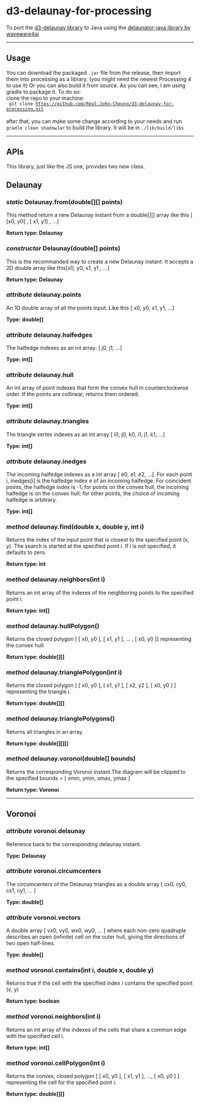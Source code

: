 # d3-delaunay-for-processing
To port the [d3-delaunay library](https://github.com/d3/d3-delaunay) to Java
using the [delaunator-java library by waveware4ai](https://github.com/waveware4ai/delaunator-java)

<hr>

## Usage
You can download the packaged <code>.jar</code> file from the release, then import them into processing as a library. (you might need the newest Processing 4 to use it)
Or you can also build it from source. As you can see, I am using gradle to package it. To do so:<br>
clone the repo to your machine:<br><code> git clone https://github.com/Real-John-Cheung/d3-delaunay-for-processing.git </code><br>
after that, you can make some change according to your needs and run
<code> gradle clean shadowJar</code> 
to build the library.
It will be in <code>./lib/build/libs</code>

<hr>

## APIs
This library, just like the JS one, provides two new class.

## Delaunay

### <i>static</i> Delaunay.from(double[][] points)

This method return a new Delaunay instant from a double[][] array like this [ [x0, y0] , [ x1, y1] , ...]

<b>Return type: Delaunay</b>

### <i>constructor</i> Delaunay(double[] points) 

This is the recommanded way to create a new Delaunay instant. It accepts a 2D double array like this[x0, y0, x1, y1 , ...]

<b>Return type: Delaunay</b>

### <i>attribute</i> delaunay.points

An 1D double array of all the points input. Like this [ x0, y0, x1, y1, ...]

<b>Type: double[]</b>

### <i>attribute</i> delaunay.halfedges

The halfedge indexes as an int array: [ j0, j1, ...]

<b>Type: int[]</b>

### <i>attribute</i> delaunay.hull

An int array of point indexes that form the convex hull in counterclockwise order. If the points are collinear, returns them ordered.

<b>Type: int[]</b>

### <i>attribute</i> delaunay.triangles

The triangle vertex indexes as an int array [ i0, j0, k0, i1, j1, k1, ...]

<b>Type: int[]</b>

### <i>attribute</i> delaunay.inedges

The incoming halfedge indexes as a int array [ e0, e1, e2, ...]. For each point i, inedges[i] is the halfedge index e of an incoming halfedge. For coincident points, the halfedge index is -1; for points on the convex hull, the incoming halfedge is on the convex hull; for other points, the choice of incoming halfedge is arbitrary.

<b>Type: int[]</b>

### <i>method</i> delaunay.find(double x, double y, int i)

Returns the index of the input point that is closest to the specified point (x, y). The search is started at the specified point i. If i is not specified, it defaults to zero.

<b>Return type: int</b>

### <i>method</i> delaunay.neighbors(int i)

Returns an int array of the indexes of the neighboring points to the specified point i. 

<b>Return type: int[]</b>

### <i>method</i> delaunay.hullPolygon()

Returns the closed polygon [ [ x0, y0 ], [ x1, y1 ], ... , [ x0, y0 ]] representing the convex hull.

<b>Return type: double[][]</b>

### <i>method</i> delaunay.trianglePolygon(int i)

Returns the closed polygon [ [ x0, y0 ], [ x1, y1 ], [ x2, y2 ], [ x0, y0 ] ] representing the triangle i.

<b>Return type: double[][]</b>

### <i>method</i> delaunay.trianglePolygons()

Returns all triangles in an array.

<b>Return type: double[][][]</b>

### <i>method</i> delaunay.voronoi(double[] bounds)

Returns the corresponding Voronoi instant.The diagram will be clipped to the specified bounds = [ xmin, ymin, xmax, ymax ]

<b>Return type: Voronoi</b>

<hr>

## Voronoi

### <i>attribute</i> voronoi.delaunay

Reference back to the corresponding delaunay instant.

<b>Type: Delaunay</b>

### <i>attribute</i> voronoi.circumcenters

The circumcenters of the Delaunay triangles as a double array [ cx0, cy0, cx1, cy1, ... ]

<b>Type: double[]</b>

### <i>attribute</i> voronoi.vectors

A double array [ vx0, vy0, wx0, wy0, ... ] where each non-zero quadruple describes an open (infinite) cell on the outer hull, giving the directions of two open half-lines.

<b>Type: double[]</b>

### <i>method</i> voronoi.contains(int i, double x, double y)

Returns true if the cell with the specified index i contains the specified point (x, y)

<b>Return type: boolean</b>

### <i>method</i> voronoi.neighbors(int i)

Returns an int array of the indexes of the cells that share a common edge with the specified cell i. 

<b>Return type: int[]</b>

### <i>method</i> voronoi.cellPolygon(int i)

Returns the convex, closed polygon [ [ x0, y0 ], [ x1, y1 ], ..., [ x0, y0 ] ] representing the cell for the specified point i.

<b>Return type: double[][]</b>





















